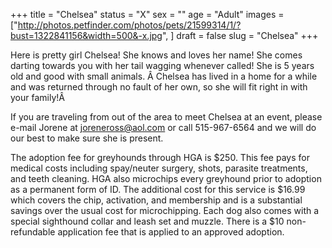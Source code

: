 +++
title = "Chelsea"
status = "X"
sex = ""
age = "Adult"
images = ["http://photos.petfinder.com/photos/pets/21599314/1/?bust=1322841156&width=500&-x.jpg",
]
draft = false
slug = "Chelsea"
+++

Here is pretty girl Chelsea!  She knows and loves her name!  She comes darting towards you with her tail wagging whenever called!  She is 5 years old and good with small animals. Â Chelsea has lived in a home for a while and was returned through no fault of her own, so she will fit right in with your family!Â 


If you are traveling from out of the area to meet Chelsea at an event, please e-mail Jorene at joreneross@aol.com or call 515-967-6564 and we will do our best to make sure she is present.

The adoption fee for greyhounds through HGA is $250. This fee pays for medical costs including spay/neuter surgery, shots, parasite treatments, and teeth cleaning. HGA also microchips every greyhound prior to adoption as a permanent form of ID. The additional cost for this service is $16.99 which covers the chip, activation, and membership and is a substantial savings over the usual cost for microchipping. Each dog also comes with a special sighthound collar and leash set and muzzle. There is a $10 non-refundable application fee that is applied to an approved adoption.

